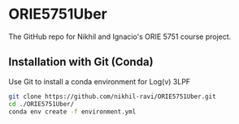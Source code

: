 # ORIE5751Uber
The GitHub repo for Nikhil and Ignacio's ORIE 5751 course project.


## Installation with Git (Conda)
Use Git to install a conda environment for Log(v) 3LPF
```bash
git clone https://github.com/nikhil-ravi/ORIE5751Uber.git
cd ./ORIE5751Uber/
conda env create -f environment.yml
```
